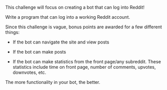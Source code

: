 This challenge will focus on creating a bot that can log into Reddit!

Write a program that can log into a working Reddit account. 

Since this challenge is vague, bonus points are awarded for a few different things:

* If the bot can navigate the site and view posts

* If the bot can make posts

* If the bot can make statistics from the front page/any subreddit. These statistics include time on front page, number of comments, upvotes, downvotes, etc.

The more functionality in your bot, the better.